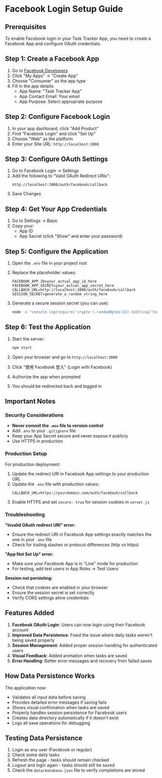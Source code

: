 # Facebook Login Setup Guide

## Prerequisites

To enable Facebook login in your Task Tracker App, you need to create a Facebook App and configure OAuth credentials.

## Step 1: Create a Facebook App

1. Go to [Facebook Developers](https://developers.facebook.com/)
2. Click "My Apps" → "Create App"
3. Choose "Consumer" as the app type
4. Fill in the app details:
   - App Name: "Task Tracker App"
   - App Contact Email: Your email
   - App Purpose: Select appropriate purpose

## Step 2: Configure Facebook Login

1. In your app dashboard, click "Add Product"
2. Find "Facebook Login" and click "Set Up"
3. Choose "Web" as the platform
4. Enter your Site URL: `http://localhost:3000`

## Step 3: Configure OAuth Settings

1. Go to Facebook Login → Settings
2. Add the following to "Valid OAuth Redirect URIs":
   ```
   http://localhost:3000/auth/facebook/callback
   ```
3. Save Changes

## Step 4: Get Your App Credentials

1. Go to Settings → Basic
2. Copy your:
   - App ID
   - App Secret (click "Show" and enter your password)

## Step 5: Configure the Application

1. Open the `.env` file in your project root
2. Replace the placeholder values:
   ```env
   FACEBOOK_APP_ID=your_actual_app_id_here
   FACEBOOK_APP_SECRET=your_actual_app_secret_here
   CALLBACK_URL=http://localhost:3000/auth/facebook/callback
   SESSION_SECRET=generate_a_random_string_here
   ```

3. Generate a secure session secret (you can use):
   ```bash
   node -e "console.log(require('crypto').randomBytes(32).toString('hex'))"
   ```

## Step 6: Test the Application

1. Start the server:
   ```bash
   npm start
   ```

2. Open your browser and go to `http://localhost:3000`

3. Click "使用 Facebook 登入" (Login with Facebook)

4. Authorize the app when prompted

5. You should be redirected back and logged in

## Important Notes

### Security Considerations

- **Never commit the `.env` file to version control**
- Add `.env` to your `.gitignore` file
- Keep your App Secret secure and never expose it publicly
- Use HTTPS in production

### Production Setup

For production deployment:

1. Update the redirect URI in Facebook App settings to your production URL
2. Update the `.env` file with production values:
   ```env
   CALLBACK_URL=https://yourdomain.com/auth/facebook/callback
   ```
3. Enable HTTPS and set `secure: true` for session cookies in `server.js`

### Troubleshooting

**"Invalid OAuth redirect URI" error:**
- Ensure the redirect URI in Facebook App settings exactly matches the one in your `.env` file
- Check for trailing slashes or protocol differences (http vs https)

**"App Not Set Up" error:**
- Make sure your Facebook App is in "Live" mode for production
- For testing, add test users in App Roles → Test Users

**Session not persisting:**
- Check that cookies are enabled in your browser
- Ensure the session secret is set correctly
- Verify CORS settings allow credentials

## Features Added

1. **Facebook OAuth Login**: Users can now login using their Facebook account
2. **Improved Data Persistence**: Fixed the issue where daily tasks weren't being saved properly
3. **Session Management**: Added proper session handling for authenticated users
4. **Visual Feedback**: Added animation when tasks are saved
5. **Error Handling**: Better error messages and recovery from failed saves

## How Data Persistence Works

The application now:
- Validates all input data before saving
- Provides detailed error messages if saving fails
- Shows visual confirmation when tasks are saved
- Properly handles session persistence for Facebook users
- Creates data directory automatically if it doesn't exist
- Logs all save operations for debugging

## Testing Data Persistence

1. Login as any user (Facebook or regular)
2. Check some daily tasks
3. Refresh the page - tasks should remain checked
4. Logout and login again - tasks should still be saved
5. Check the `data/database.json` file to verify completions are stored